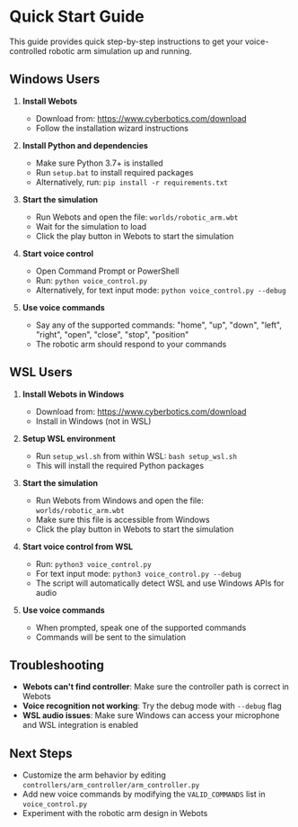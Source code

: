 # Quick Start Guide

This guide provides quick step-by-step instructions to get your voice-controlled robotic arm simulation up and running.

## Windows Users

1. **Install Webots**
   - Download from: https://www.cyberbotics.com/download
   - Follow the installation wizard instructions

2. **Install Python and dependencies**
   - Make sure Python 3.7+ is installed
   - Run `setup.bat` to install required packages
   - Alternatively, run: `pip install -r requirements.txt`

3. **Start the simulation**
   - Run Webots and open the file: `worlds/robotic_arm.wbt`
   - Wait for the simulation to load
   - Click the play button in Webots to start the simulation

4. **Start voice control**
   - Open Command Prompt or PowerShell
   - Run: `python voice_control.py`
   - Alternatively, for text input mode: `python voice_control.py --debug`

5. **Use voice commands**
   - Say any of the supported commands: "home", "up", "down", "left", "right", "open", "close", "stop", "position"
   - The robotic arm should respond to your commands

## WSL Users

1. **Install Webots in Windows**
   - Download from: https://www.cyberbotics.com/download
   - Install in Windows (not in WSL)

2. **Setup WSL environment**
   - Run `setup_wsl.sh` from within WSL: `bash setup_wsl.sh`
   - This will install the required Python packages

3. **Start the simulation**
   - Run Webots from Windows and open the file: `worlds/robotic_arm.wbt`
   - Make sure this file is accessible from Windows
   - Click the play button in Webots to start the simulation

4. **Start voice control from WSL**
   - Run: `python3 voice_control.py`
   - For text input mode: `python3 voice_control.py --debug`
   - The script will automatically detect WSL and use Windows APIs for audio

5. **Use voice commands**
   - When prompted, speak one of the supported commands
   - Commands will be sent to the simulation

## Troubleshooting

- **Webots can't find controller**: Make sure the controller path is correct in Webots
- **Voice recognition not working**: Try the debug mode with `--debug` flag
- **WSL audio issues**: Make sure Windows can access your microphone and WSL integration is enabled

## Next Steps

- Customize the arm behavior by editing `controllers/arm_controller/arm_controller.py`
- Add new voice commands by modifying the `VALID_COMMANDS` list in `voice_control.py`
- Experiment with the robotic arm design in Webots 